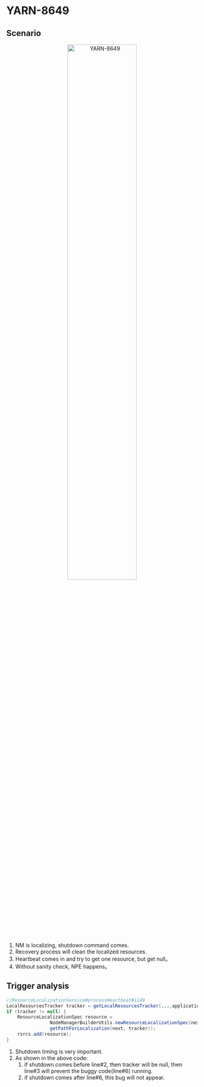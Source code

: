 # YARN-8649

## Scenario

<div  align="center">    
 <img src="https://github.com/lujiefsi/CrashTuner/blob/master/pictures/8649.png" width="60%" height="60%" alt="YARN-8649" align=center />
</div>

1. NM is localizing, shutdown command comes.
2. Recovery process will  clean the localized resources.
3. Heartbeat comes in and try to get one resource, but get null。
4. Without sanity check, NPE happens。

## Trigger analysis

```java
//ResourceLocalizationService#processHeartbeat#1149
LocalResourcesTracker tracker = getLocalResourcesTracker(...,applicationId);
if (tracker != null) {
    ResourceLocalizationSpec resource =
                NodeManagerBuilderUtils.newResourceLocalizationSpec(next,
                getPathForLocalization(next, tracker));
    rsrcs.add(resource);
}
```

1. Shutdown timing is very important.
2. As shown in the above code:
   1. if shutdown comes before line#2, then tracker will be null, then line\#3 will prevent the buggy code(line#6) running.
   2. if shutdown comes after line\#6, this bug will not appear.
